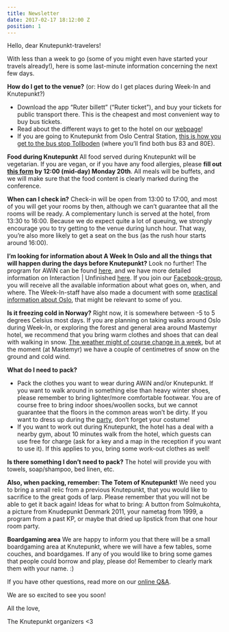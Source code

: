 ```yaml
---
title: Newsletter
date: 2017-02-17 18:12:00 Z
position: 1
---
```


Hello, dear Knutepunkt-travelers!

With less than a week to go (some of you might even have started your travels​ already!), here is some last-minute information concerning the next few days.

**How do I get to the venue?** (or: How do I get places during Week-In and Knutepunkt?)
* Download the app “Ruter billett” (“Ruter ticket”), and buy your tickets for public transport there. This is the cheapest and most convenient way to buy bus tickets.
* Read about the different ways to get to the hotel on our [webpage](http://knutepunkt.org/week/getting-around-in-oslo/)!
* If you are going to Knutepunkt from Oslo Central Station, [this is how you get to the bus stop Tollboden](https://www.google.no/maps/dir/Oslo+Central+Station,+Jernbanetorget+1,+154+Oslo/Tollboden,+Oslo/@59.9100382,10.7480467,17z/data=!4m13!4m12!1m5!1m1!1s0x46416e8a1c253d39:0x6d69efbe96e850d2!2m2!1d10.7524574!2d59.911096!1m5!1m1!1s0x46416e8a2eae0f63:0x9605dd0231ddecfd!2m2!1d10.7500315!2d59.9093666?hl=en) (where you’ll find both bus 83 and 80E).


**Food during Knutepunkt**
All food served during Knutepunkt will be vegetarian. If you are vegan, or if you have any food allergies, please **fill out [this form](https://docs.google.com/forms/d/e/1FAIpQLSds9gVJNOUolJYQ4UTDwsWCJfs0EKYlZfg8N-7fYo7_r7dSfg/viewform?c=0&w=1) by 12:00 (mid-day) Monday 20th**. All meals will be buffets, and we will make sure that the food content is clearly marked during the conference.

**When can I check in?**
Check-in will be open from 13:00 to 17:00, and most of you will get your rooms by then, although we can’t guarantee that all the rooms will be ready. A complementary lunch is served at the hotel, from 13:30 to 16:00. Because we do expect quite a lot of queuing, we strongly encourage you to try getting to the venue during lunch hour. That way, you’re also more likely to get a seat on the bus (as the rush hour starts around 16:00).

**I’m looking for information about A Week In Oslo and all the things that will happen during the days before Knutepunkt?**
Look no further! The program for AWiN can be found [here](http://knutepunkt.org/week/program/), and we have more detailed information on Interaction | Unfinished [here](http://knutepunkt.org/week/interaction-unfinished/). If you join our [Facebook-group](https://www.facebook.com/groups/610809782453145/?fref=ts), you will receive all the available information about what goes on, when, and where. The Week-In-staff have also made a document with some [practical information about Oslo](https://docs.google.com/document/d/1ePBUk9zMqvz2kE6sCnCsztzo4pEAQk68EEG17VPYLg0/edit), that might be relevant to some of you.

**Is it freezing cold in Norway?**
Right now, it is somewhere between -5 to 5 degrees Celsius most days. If you are planning on taking walks around Oslo during Week-In, or exploring the forest and general area around Mastemyr hotel, we recommend that you bring warm clothes and shoes that can deal with walking in snow. [The weather might of course change in a week](https://weather.com/no-NO/weather/tenday/l/NOXX1697:1:NO), but at the moment (at Mastemyr) we have a couple of centimetres of snow on the ground and cold wind.

**What do I need to pack?**
* Pack the clothes you want to wear during AWiN and/or Knutepunkt. If you want to walk around in something else than heavy winter shoes, please remember to bring lighter/more comfortable footwear. You are of course free to bring indoor shoes/woollen socks, but we cannot guarantee that the floors in the common areas won’t be dirty. If you want to dress up during the [party](http://knutepunkt.org/conference/time-labyrinth/), don’t forget your costume!
* If you want to work out during Knutepunkt, the hotel has a deal with a nearby gym, about 10 minutes walk from the hotel, which guests can use free for charge (ask for a key and a map in the reception if you want to use it). If this applies to you, bring some work-out clothes as well! 


**Is there something I don’t need to pack?** The hotel will provide you with towels, soap/shampoo, bed linen, etc.

**Also, when packing, remember: The Totem of Knutepunkt!**
We need you to bring a small relic from a previous Knutepunkt, that you would like to sacrifice to the great gods of larp. Please remember that you will not be able to get it back again! Ideas for what to bring: A button from Solmukohta, a picture from Knudepunkt Denmark 2011, your nametag from 1999, a program from a past KP, or maybe that dried up lipstick from that one hour room party.

**Boardgaming area**
We are happy to inform you that there will be a small boardgaming area at Knutepunkt, where we will have a few tables, some couches, and boardgames. If any of you would like to bring some games that people could borrow and play, please do! Remember to clearly mark them with your name. :)

If you have other questions, read more on our [online Q&A](http://knutepunkt.org/conference/q-and-a/).

We are so excited to see you soon!

All the love,

The Knutepunkt organizers
<3